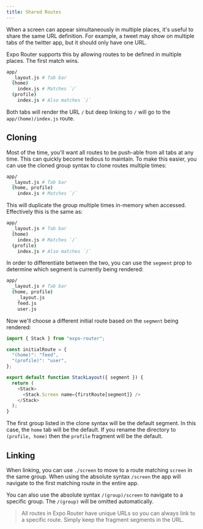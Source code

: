 ```yaml
---
title: Shared Routes
---
```


When a screen can appear simultaneously in multiple places, it's useful to share the same URL definition. For example, a tweet may show on multiple tabs of the twitter app, but it should only have one URL.

Expo Router supports this by allowing routes to be defined in multiple places. The first match wins.

```bash title="File System"
app/
  _layout.js # Tab bar
  (home)
    index.js # Matches `/`
  (profile)
    index.js # Also matches `/`
```

Both tabs will render the URL `/` but deep linking to `/` will go to the `app/(home)/index.js` route.

## Cloning

Most of the time, you'll want all routes to be push-able from all tabs at any time. This can quickly become tedious to maintain. To make this easier, you can use the cloned group syntax to clone routes multiple times:

```bash title="File System"
app/
  _layout.js # Tab bar
  (home, profile)
    index.js # Matches `/`
```

This will duplicate the group multiple times in-memory when accessed. Effectively this is the same as:

```bash title="File System"
app/
  _layout.js # Tab bar
  (home)
    index.js # Matches `/`
  (profile)
    index.js # Also matches `/`
```

In order to differentiate between the two, you can use the `segment` prop to determine which segment is currently being rendered:

```bash title="File System"
app/
  _layout.js # Tab bar
  (home, profile)
    _layout.js
    feed.js
    user.js
```

Now we'll choose a different initial route based on the `segment` being rendered:

```js title="app/(home, profile)/_layout.js"
import { Stack } from "expo-router";

const initialRoute = {
  "(home)": "feed",
  "(profile)": "user",
};

export default function StackLayout({ segment }) {
  return (
    <Stack>
      <Stack.Screen name={firstRoute[segment]} />
    </Stack>
  );
}
```

The first group listed in the clone syntax will be the default segment. In this case, the `home` tab will be the default. If you rename the directory to `(profile, home)` then the `profile` fragment will be the default.

## Linking

When linking, you can use `./screen` to move to a route matching `screen` in the same group. When using the absolute syntax `/screen` the app will navigate to the first matching route in the entire app.

You can also use the absolute syntax `/(group)/screen` to navigate to a specific group. The `/(group)` will be omitted automatically.

> All routes in Expo Router have unique URLs so you can always link to a specific route. Simply keep the fragment segments in the URL.
